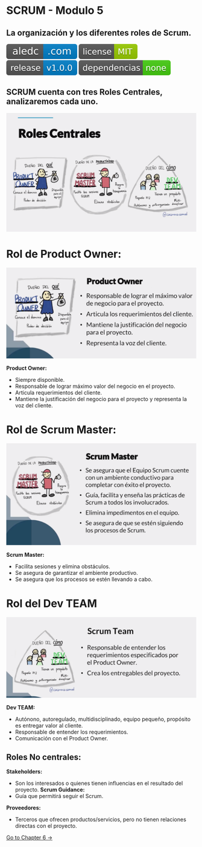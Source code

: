 # SCRUM - Modulo 5
## La organización y los diferentes roles de Scrum.
[![aledc.com](https://github.com/aledc7/Scrum-Certification/blob/master/recursos/aledc.com.svg)](https://aledc.com)
[![License](https://github.com/aledc7/Scrum-Certification/blob/master/recursos/mit-license.svg)](https://aledc.com)
[![GitHub release](https://github.com/aledc7/Scrum-Certification/blob/master/recursos/release.svg)](https://aledc.com)
[![Dependencies](https://github.com/aledc7/Scrum-Certification/blob/master/recursos/dependencias-none.svg)](https://aledc.com)


## SCRUM cuenta con tres Roles Centrales, analizaremos cada uno.

![Roles Centrales](https://github.com/aledc7/Scrum-Certification/blob/master/recursos/Roles%20Centrales.png?raw=true)



# Rol de Product Owner:
![Product Owner](https://github.com/aledc7/Scrum-Certification/blob/master/recursos/Product%20Owner.png?raw=true)


__Product Owner:__
- Siempre disponible.
- Responsable de lograr máximo valor del negocio en el proyecto.
- Articula requerimientos del cliente.
- Mantiene la justificación del negocio para el proyecto y representa la voz del cliente.

# Rol de Scrum Master:
![Scrum Master](https://github.com/aledc7/Scrum-Certification/blob/master/recursos/Scrum%20Master.png?raw=true)


__Scrum Master:__
- Facilita sesiones y elimina obstáculos. 
- Se asegura de garantizar el ambiente productivo.
- Se asegura que los procesos se estén llevando a cabo.


# Rol del Dev TEAM
![Scrum TEAM](https://github.com/aledc7/Scrum-Certification/blob/master/recursos/Scrum%20TEAM.png?raw=true)


__Dev TEAM:__
- Autónono, autoregulado, multidisciplinado, equipo pequeño, propósito es entregar valor al cliente.
- Responsable de entender los requerimientos. 
- Comunicación con el Product Owner.


## Roles No centrales:

__Stakeholders:__   
- Son los interesados o quienes tienen influencias en el resultado del proyecto.
__Scrum Guidance:__   
- Guía que permitirá seguir el Scrum.  


__Proveedores:__   
- Terceros que ofrecen productos/servicios, pero no tienen relaciones directas con el proyecto.


[Go to Chapter 6 ->](https://github.com/aledc7/Scrum-Certification/blob/master/modulo6.md)
